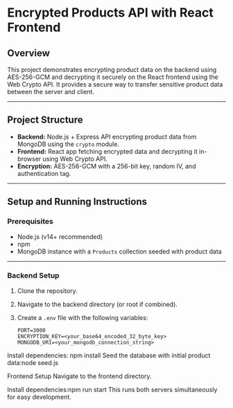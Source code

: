# Encrypted Products API with React Frontend

## Overview

This project demonstrates encrypting product data on the backend using AES-256-GCM and decrypting it securely on the React frontend using the Web Crypto API. It provides a secure way to transfer sensitive product data between the server and client.

---

## Project Structure

- **Backend:** Node.js + Express API encrypting product data from MongoDB using the `crypto` module.
- **Frontend:** React app fetching encrypted data and decrypting it in-browser using Web Crypto API.
- **Encryption:** AES-256-GCM with a 256-bit key, random IV, and authentication tag.

---

## Setup and Running Instructions

### Prerequisites

- Node.js (v14+ recommended)
- npm
- MongoDB instance with a `Products` collection seeded with product data

---

### Backend Setup

1. Clone the repository.
2. Navigate to the backend directory (or root if combined).
3. Create a `.env` file with the following variables:

   ```env
   PORT=3000
   ENCRYPTION_KEY=<your_base64_encoded_32_byte_key>
   MONGODB_URI=<your_mongodb_connection_string>
Install dependencies: npm install
Seed the database with initial product data:node seed.js

Frontend Setup
Navigate to the frontend directory.

Install dependencies:npm run start This runs both servers simultaneously for easy development.

